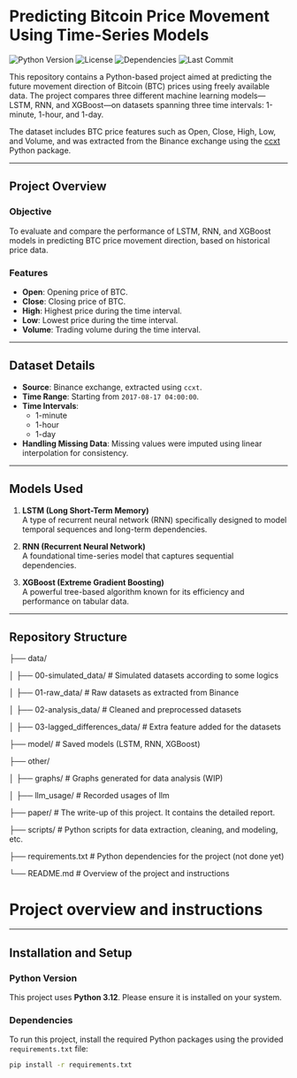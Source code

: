 # Predicting Bitcoin Price Movement Using Time-Series Models

![Python Version](https://img.shields.io/badge/python-3.12-blue) 
![License](https://img.shields.io/badge/license-MIT-green) 
![Dependencies](https://img.shields.io/badge/dependencies-up%20to%20date-brightgreen)
![Last Commit](https://img.shields.io/github/last-commit/Jiazhou-Bi/BTC-Price-Prediction)

This repository contains a Python-based project aimed at predicting the future movement direction of Bitcoin (BTC) prices using freely available data. The project compares three different machine learning models—LSTM, RNN, and XGBoost—on datasets spanning three time intervals: 1-minute, 1-hour, and 1-day. 

The dataset includes BTC price features such as Open, Close, High, Low, and Volume, and was extracted from the Binance exchange using the [ccxt](https://github.com/ccxt/ccxt) Python package.

---

## Project Overview

### **Objective**
To evaluate and compare the performance of LSTM, RNN, and XGBoost models in predicting BTC price movement direction, based on historical price data.

### **Features**
- **Open**: Opening price of BTC.
- **Close**: Closing price of BTC.
- **High**: Highest price during the time interval.
- **Low**: Lowest price during the time interval.
- **Volume**: Trading volume during the time interval.

---

## Dataset Details

- **Source**: Binance exchange, extracted using `ccxt`.
- **Time Range**: Starting from `2017-08-17 04:00:00`.
- **Time Intervals**: 
  - 1-minute
  - 1-hour
  - 1-day
- **Handling Missing Data**: Missing values were imputed using linear interpolation for consistency.

---

## Models Used

1. **LSTM (Long Short-Term Memory)**  
   A type of recurrent neural network (RNN) specifically designed to model temporal sequences and long-term dependencies.

2. **RNN (Recurrent Neural Network)**  
   A foundational time-series model that captures sequential dependencies.

3. **XGBoost (Extreme Gradient Boosting)**  
   A powerful tree-based algorithm known for its efficiency and performance on tabular data.

---

## Repository Structure
├── data/

│   ├── 00-simulated_data/             # Simulated datasets according to some logics

│   ├── 01-raw_data/                   # Raw datasets as extracted from Binance

│   ├── 02-analysis_data/              # Cleaned and preprocessed datasets

│   ├── 03-lagged_differences_data/    # Extra feature added for the datasets

├── model/                             # Saved models (LSTM, RNN, XGBoost)

├── other/                            

│   ├── graphs/                       # Graphs generated for data analysis (WIP)

│   ├── llm_usage/                    # Recorded usages of llm

├── paper/                            # The write-up of this project. It contains the detailed report.

├── scripts/                          # Python scripts for data extraction, cleaning, and modeling, etc.

├── requirements.txt        # Python dependencies for the project (not done yet)

└── README.md               # Overview of the project and instructions



# Project overview and instructions


---

## Installation and Setup

### **Python Version**
This project uses **Python 3.12**. Please ensure it is installed on your system.

### **Dependencies**
To run this project, install the required Python packages using the provided `requirements.txt` file:
```bash
pip install -r requirements.txt
